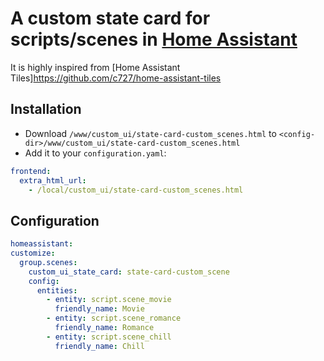 # A custom state card for scripts/scenes in [Home Assistant](https://home-assistant.io)

It is highly inspired from [Home Assistant Tiles]https://github.com/c727/home-assistant-tiles

## Installation
* Download `/www/custom_ui/state-card-custom_scenes.html` to `<config-dir>/www/custom_ui/state-card-custom_scenes.html`
* Add it to your `configuration.yaml`:
```yaml
frontend:
  extra_html_url:
    - /local/custom_ui/state-card-custom_scenes.html
```

## Configuration
```yaml
homeassistant:
customize:
  group.scenes:
    custom_ui_state_card: state-card-custom_scene
    config:
      entities:
        - entity: script.scene_movie
          friendly_name: Movie
        - entity: script.scene_romance
          friendly_name: Romance
        - entity: script.scene_chill
          friendly_name: Chill
 ```
